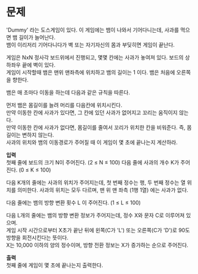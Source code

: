 # 문제   
 'Dummy' 라는 도스게임이 있다. 이 게임에는 뱀이 나와서 기어다니는데, 사과를 먹으면 뱀 길이가 늘어난다.   
 뱀이 이리저리 기어다니다가 벽 또는 자기자신의 몸과 부딪히면 게임이 끝난다.   

게임은 NxN 정사각 보드위에서 진행되고, 몇몇 칸에는 사과가 놓여져 있다. 보드의 상하좌우 끝에 벽이 있다.   
게임이 시작할때 뱀은 맨위 맨좌측에 위치하고 뱀의 길이는 1 이다. 뱀은 처음에 오른쪽을 향한다.   

뱀은 매 초마다 이동을 하는데 다음과 같은 규칙을 따른다.   

먼저 뱀은 몸길이를 늘려 머리를 다음칸에 위치시킨다.   
만약 이동한 칸에 사과가 있다면, 그 칸에 있던 사과가 없어지고 꼬리는 움직이지 않는다.   
만약 이동한 칸에 사과가 없다면, 몸길이를 줄여서 꼬리가 위치한 칸을 비워준다. 즉, 몸길이는 변하지 않는다.   
사과의 위치와 뱀의 이동경로가 주어질 때 이 게임이 몇 초에 끝나는지 계산하라.   

**입력**   
첫째 줄에 보드의 크기 N이 주어진다. (2 ≤ N ≤ 100) 다음 줄에 사과의 개수 K가 주어진다. (0 ≤ K ≤ 100)   

다음 K개의 줄에는 사과의 위치가 주어지는데, 첫 번째 정수는 행, 두 번째 정수는 열 위치를 의미한다. 사과의 위치는 모두 다르며, 맨 위 맨 좌측 (1행 1열) 에는 사과가 없다.   

다음 줄에는 뱀의 방향 변환 횟수 L 이 주어진다. (1 ≤ L ≤ 100)   

다음 L개의 줄에는 뱀의 방향 변환 정보가 주어지는데,  정수 X와 문자 C로 이루어져 있으며.   
게임 시작 시간으로부터 X초가 끝난 뒤에 왼쪽(C가 'L') 또는 오른쪽(C가 'D')로 90도 방향을 회전시킨다는 뜻이다.   
X는 10,000 이하의 양의 정수이며, 방향 전환 정보는 X가 증가하는 순으로 주어진다.   

**출력**   
첫째 줄에 게임이 몇 초에 끝나는지 출력한다.   
